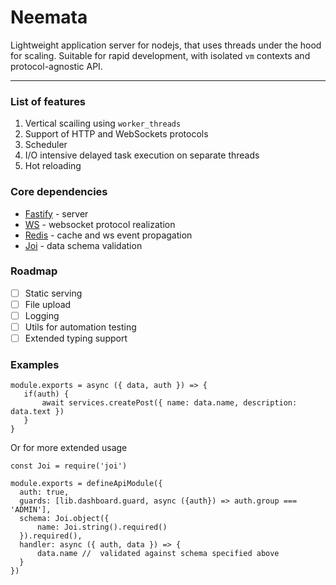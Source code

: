 # Neemata
Lightweight application server for nodejs, that uses threads under the hood for scaling. Suitable for rapid development, with isolated `vm` contexts and protocol-agnostic API. 

***

### List of features
1. Vertical scailing using `worker_threads`
2. Support of HTTP and WebSockets protocols
3. Scheduler
4. I/O intensive delayed task execution on separate threads
5. Hot reloading

### Core dependencies
- [Fastify](https://github.com/fastify/fastify) - server
- [WS](https://github.com/websockets/ws) - websocket protocol realization 
- [Redis](https://github.com/redis/node-redis) - cache and ws event propagation 
- [Joi](https://github.com/sideway/joi) - data schema validation

### Roadmap
- [ ] Static serving
- [ ] File upload
- [ ] Logging
- [ ] Utils for automation testing
- [ ] Extended typing support

### Examples
```JS
module.exports = async ({ data, auth }) => {
   if(auth) {
       await services.createPost({ name: data.name, description: data.text })
   } 
}
```
Or for more extended usage
```JS
const Joi = require('joi')

module.exports = defineApiModule({
  auth: true,
  guards: [lib.dashboard.guard, async ({auth}) => auth.group === 'ADMIN'],
  schema: Joi.object({ 
      name: Joi.string().required()
  }).required(),
  handler: async ({ auth, data }) => {
      data.name //  validated against schema specified above
  }
})
```
